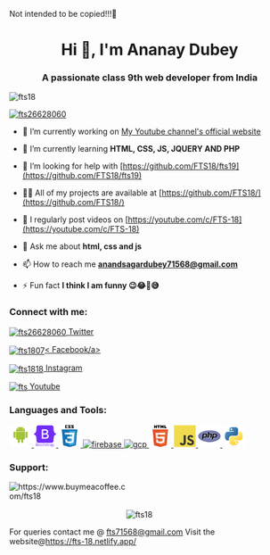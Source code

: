Not intended to be copied!!!🙂
<h1 align="center">Hi 👋, I'm Ananay Dubey</h1>

<h3 align="center">A passionate class 9th web developer from India</h3>

<p align="left"> <img src="https://komarev.com/ghpvc/?username=fts18&label=Profile%20views&color=d10046&style=flat-square" alt="fts18" /> </p>

<p align="left"> <a href="https://twitter.com/fts26628060" target="blank"><img src="https://img.shields.io/twitter/follow/fts26628060?logo=twitter&style=for-the-badge" alt="fts26628060" /></a> </p>

- 🔭 I’m currently working on [My Youtube channel's official website](https://fts-18.netlify.app/)

- 🌱 I’m currently learning **HTML, CSS, JS, JQUERY AND PHP**

- 🤝 I’m looking for help with [https://github.com/FTS18/fts19](https://github.com/FTS18/fts19)

- 👨‍💻 All of my projects are available at [https://github.com/FTS18/](https://github.com/FTS18/)

- 🎥 I regularly post videos on [https://youtube.com/c/FTS-18](https://youtube.com/c/FTS-18)

- 💬 Ask me about **html, css and js**

- 📫 How to reach me **anandsagardubey71568@gmail.com**

- ⚡ Fun fact **I think I am funny 😉😂🤣😅**

<h3 align="left">Connect with me:</h3>

<p align="left">

<a href="https://twitter.com/fts26628060" target="blank"><img align="center" src="https://cdn.jsdelivr.net/npm/simple-icons@3.0.1/icons/twitter.svg" alt="fts26628060" height="30" width="40" /> Twitter</a>

<a href="https://fb.com/fts1807" target="blank"><img align="center" src="https://cdn.jsdelivr.net/npm/simple-icons@3.0.1/icons/facebook.svg" alt="fts1807" height="30" width="40" />< Facebook/a>

<a href="https://instagram.com/fts1818" target="blank"><img align="center" src="https://cdn.jsdelivr.net/npm/simple-icons@3.0.1/icons/instagram.svg" alt="fts1818" height="30" width="40" /> Instagram</a>

<a href="https://www.youtube.com/c/fts" target="blank"><img align="center" src="https://cdn.jsdelivr.net/npm/simple-icons@3.0.1/icons/youtube.svg" alt="fts" height="30" width="40" /> Youtube</a>

</p>

<h3 align="left">Languages and Tools:</h3>

<p align="left"> <a href="https://developer.android.com" target="_blank"> <img src="https://raw.githubusercontent.com/devicons/devicon/master/icons/android/android-original-wordmark.svg" alt="android" width="40" height="40"/> </a> <a href="https://getbootstrap.com" target="_blank"> <img src="https://raw.githubusercontent.com/devicons/devicon/master/icons/bootstrap/bootstrap-plain-wordmark.svg" alt="bootstrap" width="40" height="40"/> </a> <a href="https://www.w3schools.com/css/" target="_blank"> <img src="https://raw.githubusercontent.com/devicons/devicon/master/icons/css3/css3-original-wordmark.svg" alt="css3" width="40" height="40"/> </a> <a href="https://firebase.google.com/" target="_blank"> <img src="https://www.vectorlogo.zone/logos/firebase/firebase-icon.svg" alt="firebase" width="40" height="40"/> </a> <a href="https://cloud.google.com" target="_blank"> <img src="https://www.vectorlogo.zone/logos/google_cloud/google_cloud-icon.svg" alt="gcp" width="40" height="40"/> </a> <a href="https://www.w3.org/html/" target="_blank"> <img src="https://raw.githubusercontent.com/devicons/devicon/master/icons/html5/html5-original-wordmark.svg" alt="html5" width="40" height="40"/> </a> <a href="https://developer.mozilla.org/en-US/docs/Web/JavaScript" target="_blank"> <img src="https://raw.githubusercontent.com/devicons/devicon/master/icons/javascript/javascript-original.svg" alt="javascript" width="40" height="40"/> </a> <a href="https://www.php.net" target="_blank"> <img src="https://raw.githubusercontent.com/devicons/devicon/master/icons/php/php-original.svg" alt="php" width="40" height="40"/> </a> <a href="https://www.python.org" target="_blank"> <img src="https://raw.githubusercontent.com/devicons/devicon/master/icons/python/python-original.svg" alt="python" width="40" height="40"/> </a> </p>

<h3 align="left">Support:</h3>

<p><a href="https://www.buymeacoffee.com/https://www.buymeacoffee.com/fts18"> <img align="left" src="https://cdn.buymeacoffee.com/buttons/v2/default-yellow.png" height="50" width="210" alt="https://www.buymeacoffee.com/fts18" /></a></p><br><br>

<p><img align="center" src="https://github-readme-stats.vercel.app/api/top-langs?username=fts18&show_icons=true&theme=dark&title_color=ffffff&text_color=ffffff&hide_border=true&locale=en&layout=compact" alt="fts18" /></p>



For queries contact me @ fts71568@gmail.com
Visit the website@https://fts-18.netlify.app/

























